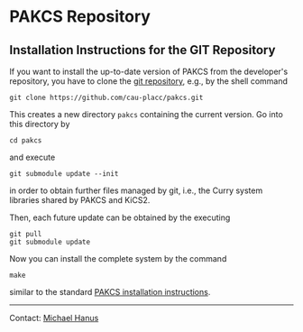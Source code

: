 PAKCS Repository
================

Installation Instructions for the GIT Repository
------------------------------------------------

If you want to install the up-to-date version of PAKCS
from the developer's repository, you have to clone the
[git repository](https://github.com/cau-placc/pakcs),
e.g., by the shell command

    git clone https://github.com/cau-placc/pakcs.git

This creates a new directory `pakcs` containing the current version.
Go into this directory by

    cd pakcs

and execute

    git submodule update --init

in order to obtain further files managed by git, i.e.,
the Curry system libraries shared by PAKCS and KiCS2.

Then, each future update can be obtained by the executing

    git pull
    git submodule update

Now you can install the complete system by the command

    make

similar to the standard
[PAKCS installation instructions](https://github.com/cau-placc/pakcs/blob/main/INSTALL.md).

-------------------------------------------------------------

Contact: [Michael Hanus](https://www.michaelhanus.de/)
